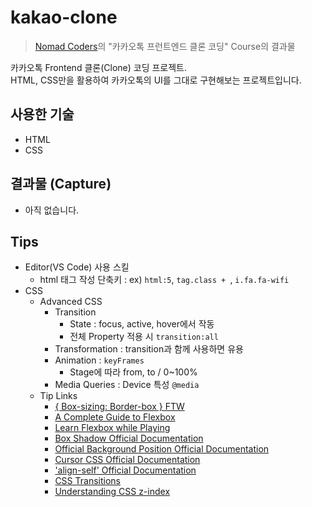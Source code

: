 # kakao-clone
> [Nomad Coders](https://academy.nomadcoders.co/)의 "카카오톡 프런트엔드 클론 코딩" Course의 결과물

카카오톡 Frontend 클론(Clone) 코딩 프로젝트.  
HTML, CSS만을 활용하여 카카오톡의 UI를 그대로 구현해보는 프로젝트입니다.

## 사용한 기술

- HTML
- CSS

## 결과물 (Capture)

- 아직 없습니다.

## Tips

- Editor(VS Code) 사용 스킬
    - html 태그 작성 단축키 : ex) `html:5`, `tag.class + `, `i.fa.fa-wifi`
- CSS
    - Advanced CSS
        - Transition
            - State : focus, active, hover에서 작동
            - 전체 Property 적용 시 `transition:all`
        - Transformation : transition과 함께 사용하면 유용
        - Animation : `keyFrames`
            - Stage에 따라 from, to / 0~100%
        - Media Queries : Device 특성 `@media`
    - Tip Links
        - [{ Box-sizing: Border-box } FTW](https://www.paulirish.com/2012/box-sizing-border-box-ftw/)
        - [A Complete Guide to Flexbox](https://css-tricks.com/snippets/css/a-guide-to-flexbox/)
        - [Learn Flexbox while Playing](http://flexboxfroggy.com/#ko)
        - [Box Shadow Official Documentation](https://developer.mozilla.org/en-US/docs/Web/CSS/box-shadow)
        - [Official Background Position Official Documentation](https://developer.mozilla.org/en-US/docs/Web/CSS/background-position)
        - [Cursor CSS Official Documentation](https://developer.mozilla.org/en-US/docs/Web/CSS/cursor)
        - ['align-self' Official Documentation](https://developer.mozilla.org/en-US/docs/Web/CSS/align-self)
        - [CSS Transitions](http://css3.bradshawenterprises.com/transitions/)
        - [Understanding CSS z-index](https://developer.mozilla.org/en-US/docs/Web/CSS/CSS_Positioning/Understanding_z_index)